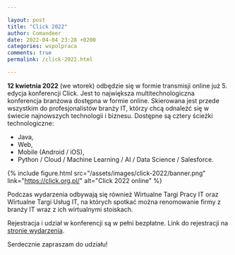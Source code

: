 ```yaml
---

layout: post
title: "Click 2022"
author: Comandeer
date: 2022-04-04 23:28 +0200
categories: wspolpraca
comments: true
permalink: /click-2022.html

---
```

**12 kwietnia 2022** (we wtorek) odbędzie się w formie transmisji online już 5. edycja konferencji Click. Jest to największa multitechnologiczna konferencja branżowa dostępna w formie online. Skierowana jest przede wszystkim do profesjonalistów branży IT, którzy chcą odnaleźć się w świecie najnowszych technologii i biznesu. Dostępne są cztery ścieżki technologiczne:

* Java,
* Web,
* Mobile (Android / iOS),
* Python / Cloud / Machine Learning / AI / Data Science / Salesforce.

{% include figure.html src="/assets/images/click-2022/banner.png" link="https://click.org.pl/" alt="Click 2022 online" %}

Podczas wydarzenia odbywają się również Wirtualne Targi Pracy IT oraz Wirtualne Targi Usług IT, na których spotkać można renomowanie firmy z branży IT wraz z ich wirtualnymi stoiskach.

Rejestracja i udział w konferencji są w pełni bezpłatne. Link do rejestracji na [stronie wydarzenia](https://www.click.org.pl).

Serdecznie zapraszam do udziału!
